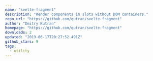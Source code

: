 ```yaml
---
name: "svelte-fragment"
description: "Render components in slots without DOM containers."
repo_url: "https://github.com/qutran/svelte-fragment"
author: "Dmitry Kutran"
homepage: "https://github.com/qutran/svelte-fragment"
downloads: 2
updated: "2019-06-17T20:27:52.491Z"
github_stars: 9
tags: 
  - utility
---
```

